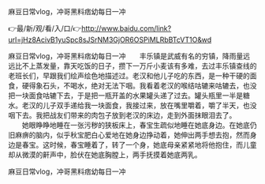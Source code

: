 麻豆日常vlog，冲哥黑料痞幼每日一冲

👉最/新/观/看/入/口/👉http://www.baidu.com/link?url=jHz8AcivB1yuSpc8sJSrNM3GjOR6OSPiMLRbBTcVT1O&wd

麻豆日常vlog，冲哥黑料痞幼每日一冲　　丰乐镇是武威有名的穷镇，降雨量远远比不上蒸发量，靠天吃饭的日子，攒下一万斤小麦该有多难，去过丰乐镇查线的老班长们，早跟我们绘声绘色地描述过。老汉和他儿子吃的东西，是一种干硬的面食，硬得象石头，不喝水，绝对无法下咽。我看着老汉的喉结咕辘来咕辘去，也没把一块面食咕辘下去，于是把一瓶开盖的水果罐头递了过去。罐头瓶里一半是糖水。老汉的儿子双手递给我一块面食，我接过来，放在嘴里嚼着，嚼了半天，也没咽下去。我把战友们带来的肉包子放到老汉的床边，走到外面抹眼泪去了。
　　她眼睁睁地睡在一张污秽的狭板床上，春宝生疏似地睡在她底身边。在她底仍旧麻痹的脑内，似乎秋宝肥白心爱地在她身边挣动着，她伸出两手想去抱，然而身边是春宝。这时候，春宝睡着了，转了一个身，她底母亲紧紧地将他抱住，而儿童却从微漠的鼾声中，脸伏在她底胸膛上，两手抚摸着她底两乳。


麻豆日常vlog，冲哥黑料痞幼每日一冲
